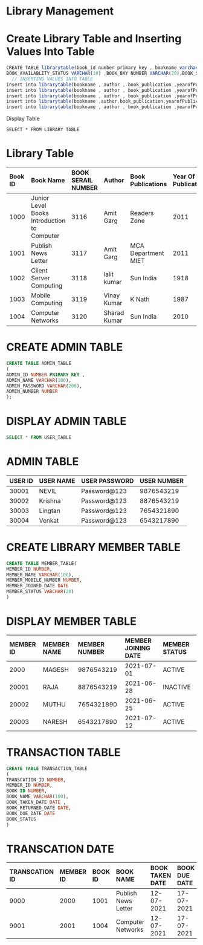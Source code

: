 # Library Management

# Create Library Table and Inserting Values Into Table 
```js
CREATE TABLE librarytable(book_id number primary key , bookname varchar(200) not null,author varchar(200) not null,book_publication varchar(200) not null, yearofPublication number, No_of_Copies number not       null,BOOK_SERIAL_NUMBER NUMBER AUTO GENERATED BY DEFAULT AS IDENTITY (START WITH 1000 INCREMENT BY 11),
BOOK_AVAILABLITY_STATUS VARCHAR(10) ,BOOK_BAY NUMBER VARCHAR(20),BOOK_SHELF VARCHAR(10));
  // INSERTING VALUES INTO TABLE 
insert into librarytable(bookname , author , book_publication ,yearofPublication, No_of_Copies) values ('Mobile Computing' , 'Vinay Kumar Singhal'  , 'K Nath and Sons' , 1987 , 10  );
insert into librarytable(bookname , author , book_publication ,yearofPublication, No_of_Copies)values ('Computer Networks' , 'Sharad Kumar Verma'  , 'Sun India Publication' , 2010 , 10  );
insert into librarytable(bookname , author , book_publication ,yearofPublication, No_of_Copies)values ( '.NET Framework and C#' , 'Sharad Kumar Verma',  'Sun India Publication' , 2002 , 10  );
insert into librarytable(bookname ,author,book_publication,yearofPublication,no_of_copies)values('Client Server Computing','Lalit Kumar','Sun India Publications',2012,20);
insert into librarytable(bookname , author , book_publication ,yearofPublication, no_of_copies)values ('Junior Level Books Introduction to Computer' , 'Amit Garg ' , 'Readers Zone ' , 2012 , 10  );

```
 Display Table 
```
SELECT * FROM LIBRARY TABLE 
```

# Library Table 
 | Book ID | Book Name |BOOK SERAIL NUMBER | Author | Book Publications | Year Of Publication | No Of Copies | BOOK AVAILABLITY STATUS | BOOK BAY NUMBER | BOOK SHELF NUMBER |
 |:------- |:----------|:-------|:------------------|:--------------------|:-------------|:----------------|:---------------------------|:---------------|:------------------|
 | 1000  |Junior Level Books Introduction to Computer| 3116 |	Amit Garg | Readers Zone|2011|20| YES | A1 | 2A |
 | 1001 |Publish News Letter| 3117 |Amit Garg|MCA Department MIET|2011|20| YES | B7 | 2B |
 | 1002 | Client Server Computing | 3118 |lalit kumar | Sun India | 1918 | 20 | YES | C7 | 3C |
 | 1003 |Mobile Computing | 3119 | Vinay Kumar | K Nath | 1987 | 20 | YES | D2 | 3D | 
 |1004  |Computer Networks| 3120 | Sharad Kumar | Sun India | 2010 | 20 | YES | E3 | 1E |
  
  
 
 
 
 
# CREATE ADMIN  TABLE 
 ```sql
 CREATE TABLE ADMIN_TABLE
 (
 ADMIN_ID NUMBER PRIMARY KEY ,
 ADMIN_NAME VARCHAR(100),
ADMIN_PASSWORD VARCHAR(200),
 ADMIN_NUMBER NUMBER 
 );
  ```
 # DISPLAY ADMIN TABLE 
  ``` sql
  SELECT * FROM USER_TABLE
   ```
  # ADMIN TABLE 
  | USER ID | USER NAME  | USER PASSWORD  | USER NUMBER  | 
  |:--------|:-----------|:---------------|:-------------|
 | 30001| NEVIL | Password@123 | 9876543219 | 
 | 30002 | Krishna | Password@123 | 8876543219 |
 | 30003 | Lingtan | Password@123  | 7654321890 | 
 | 30004 | Venkat  | Password@123  | 6543217890 |
 
 # CREATE LIBRARY MEMBER TABLE 
 ```sql
 CREATE TABLE MEMBER_TABLE(
 MEMBER_ID NUMBER,
 MEMBER_NAME VARCHAR(100),
 MEMBER_MOBILE_NUMBER NUMBER,
 MEMBER_JOINED_DATE DATE
 MEMBER_STATUS VARCHAR(20)
 )
 ```
 # DISPLAY MEMBER TABLE 
 
  | MEMBER ID | MEMBER NAME  | MEMBER NUMBER  | MEMBER JOINING DATE  | MEMBER STATUS |
  |:--------|:-----------|:---------------|:--------------|:-------------------|
 | 2000| MAGESH  | 9876543219 | 2021-07-01| ACTIVE |
 | 20001 | RAJA  | 8876543219 | 2021-06-28 | INACTIVE |
 | 20002 | MUTHU | 7654321890 | 2021-06-25 | ACTIVE |
 | 20003 | NARESH   | 6543217890 | 2021-07-12 | ACTIVE |
 
 # TRANSACTION TABLE  
 ```sql
 CREATE TABLE TRANSACTION_TABLE 
 (
 TRANSCATION_ID NUMBER,
 MEMBER_ID NUMBER,
 BOOK ID NUMBER,
 BOOK_NAME VARCHAR(100),
 BOOK_TAKEN_DATE DATE ,
 BOOK_RETURNED_DATE DATE,
 BOOK_DUE_DATE DATE
 BOOK_STATUS 
 )
 ```
 
# TRANSCATION DATE 
|TRANSCATION ID | MEMBER ID | BOOK ID | BOOK NAME | BOOK TAKEN DATE | BOOK DUE DATE | BOOK RETURNED DATE | BOOK STATUS |
|:--------------|:----------|:--------|:----------|:----------------|:--------------|:-------------------|:------------|
| 9000 | 2000 | 1001 | Publish News Letter | 12-07-2021 | 17-07-2021 | - | Not Returned |
| 9001 | 2001 | 1004 |  Computer Networks | 12-07-2021 | 17-07-2021 | - | Not Returned |
 
 
 
